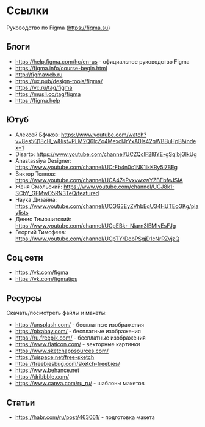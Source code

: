 # Ссылки
Руководство по Figma (https://figma.su)

## Блоги
* https://help.figma.com/hc/en-us - официальное руководство Figma
* https://figma.info/course-begin.html
* http://figmaweb.ru
* https://ux.pub/design-tools/figma/
* https://vc.ru/tag/figma
* https://musli.cc/tag/figma
* https://figma.help

## Ютуб
* Алексей Бфчков: https://www.youtube.com/watch?v=8es5Q18cH_w&list=PLM2Q6lcZo4MexclJrYxA0Is42qWBBuHpB&index=1
* Disarto: https://www.youtube.com/channel/UCZQclF2l8YE-gSqIbjGlkUg
* Anastassiya Designer: https://www.youtube.com/channel/UCrFb4n0c1NK1lkKRy5l7BEg
* Виктор Теплов: https://www.youtube.com/channel/UCA47ePvxvwxwYZBEbfeJSIA
* Женя Смольский: https://www.youtube.com/channel/UCJ8k1-SCbY_GFMwO5RN3TeQ/featured
* Наука Дизайна: https://www.youtube.com/channel/UCGG3EyZVhbEqU34HUTEoGKg/playlists
* Денис Тимошитский: https://www.youtube.com/channel/UCpEBkr_Niarn3lEMIvEsFJg
* Георгий Тимофеев: https://www.youtube.com/channel/UCpTYrDobPSgjD1cNrRZvjzQ

## Соц сети
* https://vk.com/figma
* https://vk.com/figmatips

## Ресурсы
Скачать/посмотреть файлы и макеты:
* https://unsplash.com/ - бесплатные изображения
* https://pixabay.com/ - бесплатные изображения
* https://ru.freepik.com/ - бесплатные изображения
* https://www.flaticon.com/ - векторные картинки
* https://www.sketchappsources.com/
* https://uispace.net/free-sketch
* https://freebiesbug.com/sketch-freebies/
* https://www.behance.net
* https://dribbble.com/
* https://www.canva.com/ru_ru/ - шаблоны макетов

## Статьи
* https://habr.com/ru/post/463061/ - подготовка макета
